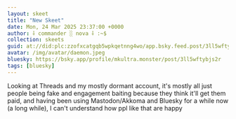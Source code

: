 ```yaml
---
layout: skeet
title: "New Skeet"
date: Mon, 24 Mar 2025 23:37:00 +0000
author: ⸸ commander ░ nova ⸸ :~$
collection: skeets
guid: at://did:plc:zzofxcatgqb5wpkqetnng4wo/app.bsky.feed.post/3ll5wftybjs2r
avatar: /img/avatar/daemon.jpeg
bluesky: https://bsky.app/profile/mkultra.monster/post/3ll5wftybjs2r
tags: [bluesky]
---
```


Looking at Threads and my mostly dormant account, it's mostly all just people being fake and engagement baiting because they think it'll get them paid, and having been using Mastodon/Akkoma and Bluesky for a while now (a long while), I can't understand how ppl like that are happy
